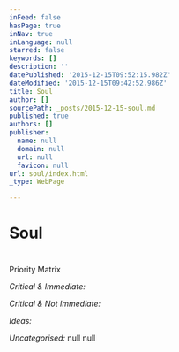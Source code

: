```yaml
---
inFeed: false
hasPage: true
inNav: true
inLanguage: null
starred: false
keywords: []
description: ''
datePublished: '2015-12-15T09:52:15.982Z'
dateModified: '2015-12-15T09:42:52.986Z'
title: Soul
author: []
sourcePath: _posts/2015-12-15-soul.md
published: true
authors: []
publisher:
  name: null
  domain: null
  url: null
  favicon: null
url: soul/index.html
_type: WebPage

---
```

# Soul

# 

Priority Matrix

_Critical & Immediate:_

_Critical & Not Immediate:_

_Ideas:_

_Uncategorised:_
null
null